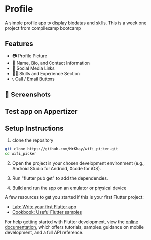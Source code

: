 # Profile

A simple profile app to display biodatas and skills. This is a week one project from compilecamp bootcamp

## Features

- 📷 Profile Picture
- 📄 Name, Bio, and Contact Information
- 🔗 Social Media Links
- 🧑‍💻 Skills and Experience Section
- 📞 Call / Email Buttons

## 📱 Screenshots

## Test app on Appertizer

## Setup Instructions

1. clone the repository

  ```sh
  git clone https://github.com/MrKhay/wifi_picker.git
  cd wifi_picker
  ```

2. Open the project in your chosen development environment (e.g., Android Studio for Android, Xcode for iOS).

3. Run "flutter pub get" to add the dependencies.

4. Build and run the app on an emulator or physical device

A few resources to get you started if this is your first Flutter project:

- [Lab: Write your first Flutter app](https://docs.flutter.dev/get-started/codelab)
- [Cookbook: Useful Flutter samples](https://docs.flutter.dev/cookbook)

For help getting started with Flutter development, view the
[online documentation](https://docs.flutter.dev/), which offers tutorials,
samples, guidance on mobile development, and a full API reference.
